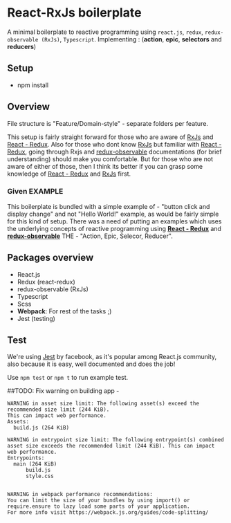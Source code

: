 # React-RxJs boilerplate

A minimal boilerplate to reactive programming using `react.js`, `redux`, `redux-observable (RxJs)`, `Typescript`. Implementing : (**action**, **epic**, **selectors** and **reducers**)

## Setup 

- npm install

## Overview 

File structure is "Feature/Domain-style" -  separate folders per feature.

This setup is fairly straight forward for those who are aware of [RxJs](https://rxjs-dev.firebaseapp.com) and [React - Redux](https://redux.js.org/basics/usagewithreact). Also for those who dont know [RxJs](https://rxjs-dev.firebaseapp.com) but familiar with [React - Redux](https://redux.js.org/basics/usagewithreact), going through Rxjs and [redux-observable](https://redux-observable.js.org) documentations (for brief understanding) should make you comfortable. But for those who are not aware of either of those, then I think its better if you can grasp some knowledge of [React - Redux](https://redux.js.org/basics/usagewithreact) and [RxJs](https://rxjs-dev.firebaseapp.com) first.

### Given EXAMPLE

This boilerplate is bundled with a simple example of - "button click and display change" and not "Hello World!" example, as would be fairly simple for this kind of setup. There was a need of putting an examples which uses the underlying concepts of reactive programming using [**React - Redux**](https://redux.js.org/basics/usagewithreact) and [**redux-observable**](https://redux-observable.js.org) THE - "Action, Epic, Selecor, Reducer".

## Packages overview

- React.js
- Redux (react-redux)
- redux-observable (RxJs)
- Typescript
- Scss
- **Webpack**: For rest of the tasks ;)
- Jest (testing)


## Test

We're using [Jest](https://jestjs.io/docs/en/tutorial-async) by facebook, as it's popular among React.js community, also because it is easy, well documented and does the job! 

Use `npm test` or `npm t` to run example test.

##TODO: Fix warning on building app -

    WARNING in asset size limit: The following asset(s) exceed the recommended size limit (244 KiB).
    This can impact web performance.
    Assets: 
      build.js (264 KiB)
    
    WARNING in entrypoint size limit: The following entrypoint(s) combined asset size exceeds the recommended limit (244 KiB). This can impact web performance.
    Entrypoints:
      main (264 KiB)
          build.js
          style.css
    
    
    WARNING in webpack performance recommendations: 
    You can limit the size of your bundles by using import() or require.ensure to lazy load some parts of your application.
    For more info visit https://webpack.js.org/guides/code-splitting/

